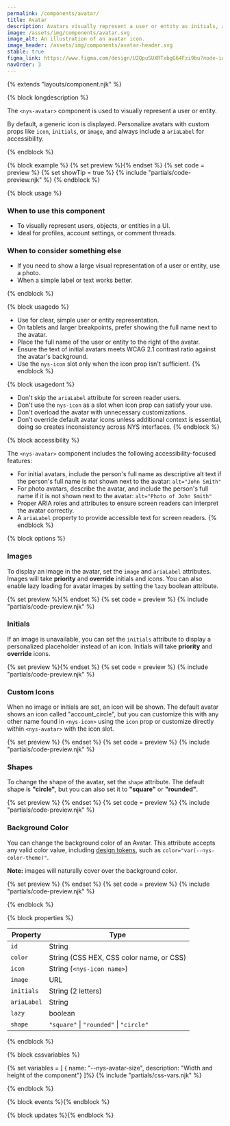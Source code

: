 ```yaml
---
permalink: /components/avatar/
title: Avatar
description: Avatars visually represent a user or entity as initials, a photo, or an icon.
image: /assets/img/components/avatar.svg
image_alt: An illustration of an avatar icon.
image_header: /assets/img/components/avatar-header.svg
stable: true
figma_link: https://www.figma.com/design/U2QpuSUXRTxbgG64Fzi9bu?node-id=3981-9063
navOrder: 3
---
```


{% extends "layouts/component.njk" %}

{% block longdescription %}

The `<nys-avatar>` component is used to visually represent a user or entity.

By default, a generic icon is displayed. Personalize avatars with custom props like `icon`, `initials`, or `image`, and always include a `ariaLabel` for accessibility.

{% endblock %}

{% block example %}
  {% set preview %}<nys-avatar ariaLabel="User avatar"></nys-avatar>{% endset %}
  {% set code = preview %}
  {% set showTip = true %}
  {% include "partials/code-preview.njk" %}
{% endblock %}

{% block usage %}

### When to use this component

- To visually represent users, objects, or entities in a UI.
- Ideal for profiles, account settings, or comment threads.

### When to consider something else

  - If you need to show a large visual representation of a user or entity, use a photo.
  - When a simple label or text works better.

{% endblock %}

{% block usagedo %}

  - Use for clear, simple user or entity representation.
  - On tablets and larger breakpoints, prefer showing the full name next to the avatar.
  - Place the full name of the user or entity to the right of the avatar.
  - Ensure the text of initial avatars meets WCAG 2.1 contrast ratio against the avatar's background.
  - Use the `nys-icon` slot only when the icon prop isn't sufficient.
{% endblock %}

{% block usagedont %}

  - Don't skip the `ariaLabel` attribute for screen reader users.
  - Don't use the `nys-icon` as a slot when icon prop can satisfy your use.
  - Don't overload the avatar with unnecessary customizations.
  - Don’t override default avatar icons unless additional context is essential, doing so creates inconsistency across NYS interfaces.
{% endblock %}

{% block accessibility %}

The `<nys-avatar>` component includes the following accessibility-focused features:

  - For initial avatars, include the person's full name as descriptive alt text if the person's full name is not shown next to the avatar: `alt="John Smith"`
  - For photo avatars, describe the avatar, and include the person's full name if it is not shown next to the avatar: `alt="Photo of John Smith"`
  - Proper ARIA roles and attributes to ensure screen readers can interpret the avatar correctly.
  - A `ariaLabel` property to provide accessible text for screen readers.
{% endblock %}

{% block options %}

### Images
To display an image in the avatar, set the `image` and `ariaLabel` attributes. Images will take **priority** and **override** initials and icons. You can also enable lazy loading for avatar images by setting the `lazy` boolean attribute.

{% set preview %}<nys-avatar ariaLabel="User avatar" image="https://images.unsplash.com/photo-1513360371669-4adf3dd7dff8?q=80&w=100" lazy>{% endset %}
{% set code = preview %}
{% include "partials/code-preview.njk" %}

### Initials

If an image is unavailable, you can set the `initials` attribute to display a personalized placeholder instead of an icon. Initials will take **priority** and **override** icons.

{% set preview %}<nys-avatar ariaLabel="User avatar" initials="NY"></nys-avatar>{% endset %}
{% set code = preview %}
{% include "partials/code-preview.njk" %}

### Custom Icons

When no image or initials are set, an icon will be shown. The default avatar shows an icon called "account_circle", but you can customize this with any other name found in `<nys-icon>` using the `icon` prop or customize directly within `<nys-avatar>` with the icon slot.

{% set preview %}
<nys-avatar ariaLabel="User avatar"></nys-avatar>
<nys-avatar ariaLabel="Youtube avatar" color="#f2efee">
  <nys-icon ariaLabel="youtube icon" name="social_youtube" color="#b2071d" size="lg"></nys-icon>
</nys-avatar>
<nys-avatar ariaLabel="Snow avatar" icon="ac_unit"></nys-avatar>{% endset %}
{% set code = preview %}
{% include "partials/code-preview.njk" %}

### Shapes

To change the shape of the avatar, set the `shape` attribute. The default shape is **"circle"**, but you can also set it to **"square"** or **"rounded"**.

{% set preview %}
<nys-avatar ariaLabel="User avatar" shape="circle"></nys-avatar>
<nys-avatar ariaLabel="User avatar" shape="rounded"></nys-avatar>
<nys-avatar ariaLabel="User avatar" shape="square"></nys-avatar></nys-avatar>{% endset %}
{% set code = preview %}
{% include "partials/code-preview.njk" %}

### Background Color

You can change the background color of an Avatar. This attribute accepts any valid color value, including [design tokens](https://designsystem.ny.gov/foundations/tokens/), such as `color="var(--nys-color-theme)"`.

**Note:** images will naturally cover over the background color.

{% set preview %}
<nys-avatar ariaLabel="User avatar" color="purple"></nys-avatar>{% endset %}
{% set code = preview %}
{% include "partials/code-preview.njk" %}

{% endblock %}

{% block properties %}

| Property   | Type                                     |
|------------|------------------------------------------|
| `id`       | String                                   |
| `color`    | String (CSS HEX, CSS color name, or CSS) |
| `icon`     | String (`<nys-icon name>`)               |
| `image`    | URL                                      |
| `initials` | String (2 letters)                       |
| `ariaLabel`| String                                   |
| `lazy`     | boolean                                  |
| `shape`    | `"square"` \| `"rounded"` \| `"circle"`  |


{% endblock %}

{% block cssvariables %}

  {% set variables = [
  { name: "--nys-avatar-size", description: "Width and height of the component"}
]%}
  {% include "partials/css-vars.njk" %}

{% endblock %}

{% block events %}{% endblock %}

{% block updates %}{% endblock %}
